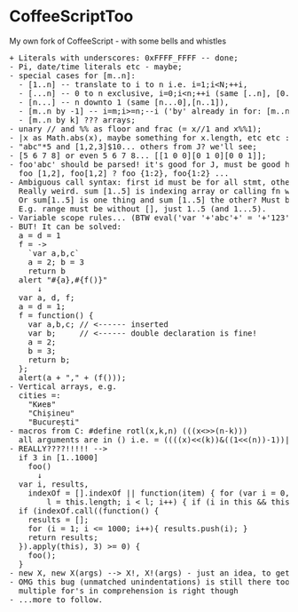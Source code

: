 # CoffeeScriptToo
My own fork of CoffeeScript - with some bells and whistles

<pre>
+ Literals with underscores: 0xFFFF_FFFF -- done;
- Pi, date/time literals etc - maybe;
- special cases for [m..n]:
  - [1..n] -- translate to i to n i.e. i=1;i&lt;N;++i,
  - [...n] -- 0 to n exclusive, i=0;i&lt;n;++i (same [..n], [0..n]),
  - [n...] -- n downto 1 (same [n...0],[n..1]),
  - [m..n by -1] -- i=m;i>=n;--i ('by' already in for: [m..n] by k),
  - [m..n by k] ??? arrays;
- unary // and %% as floor and frac (= x//1 and x%%1);
- |x as Math.abs(x), maybe something for x.length, etc etc :)
- "abc"*5 and [1,2,3]$10... others from J? we'll see;
- [5 6 7 8] or even 5 6 7 8... [[1 0 0][0 1 0][0 0 1]];
- foo'abc' should be parsed! it's good for J, must be good here too;
  foo [1,2], foo[1,2] ? foo {1:2}, foo{1:2} ...
- Ambiguous call syntax: first id must be for all stmt, others - minimum
  Really weird. sum [1..5] is indexing array or calling fn with array argument?
  Or sum[1..5] is one thing and sum [1..5] the other? Must be redone actually.
  E.g. range must be without [], just 1..5 (and 1...5).
- Variable scope rules... (BTW eval('var '+'abc'+' = '+'123') works)
- BUT! It can be solved:
  a = d = 1
  f = ->
    `var a,b,c`
    a = 2; b = 3
    return b
  alert "#{a},#{f()}"
      ↓
  var a, d, f;
  a = d = 1;
  f = function() {
    var a,b,c; // <------ inserted
    var b;     // <------ double declaration is fine!
    a = 2;
    b = 3;
    return b;
  };
  alert(a + "," + (f()));
- Vertical arrays, e.g.
  cities =:
    "Киев"
    "Chișineu"
    "București"
- macros from C: #define rotl(x,k,n) (((x<<k)&((1<<n)-1))|(x>>>(n-k)))
  all arguments are in () i.e. = ((((x)<<(k))&((1<<(n))-1))|((x)>>>((n)-(k))))
- <span color='red'>REALLY????!!!!!</span> -->  
  if 3 in [1..1000]
    foo()
      ↓
  var i, results,
    indexOf = [].indexOf || function(item) { for (var i = 0,
        l = this.length; i < l; i++) { if (i in this && this[i] === item) return i; } return -1; };
  if (indexOf.call((function() {
    results = [];
    for (i = 1; i <= 1000; i++){ results.push(i); }
    return results;
  }).apply(this), 3) >= 0) {
    foo();
  }
- new X, new X(args) --> X!, X!(args) - just an idea, to get rid of going left
- OMG this bug (unmatched unindentations) is still there too! https://github.com/satyr/coco/wiki/wtfcs
  multiple for's in comprehension is right though
- ...more to follow.
</pre>
